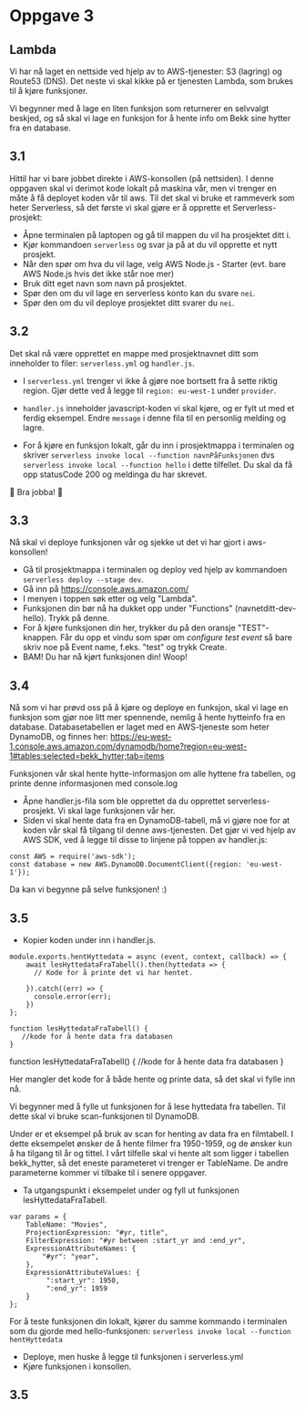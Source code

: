 # Oppgave 3

## Lambda

Vi har nå laget en nettside ved hjelp av to AWS-tjenester: S3 (lagring) og Route53 (DNS). Det neste vi skal kikke på er tjenesten Lambda, som brukes til å kjøre funksjoner.

Vi begynner med å lage en liten funksjon som returnerer en selvvalgt beskjed, og så skal vi lage en funksjon for å hente info om Bekk sine hytter fra en database.


## 3.1

Hittil har vi bare jobbet direkte i AWS-konsollen (på nettsiden). I denne oppgaven skal vi derimot kode lokalt på maskina vår, men vi trenger en måte å få deployet koden vår til aws. Til det skal vi bruke et rammeverk som heter Serverless, så det første vi skal gjøre er å opprette et Serverless-prosjekt:

- Åpne terminalen på laptopen og gå til mappen du vil ha prosjektet ditt i.
- Kjør kommandoen `serverless` og svar ja på at du vil opprette et nytt prosjekt.
- Når den spør om hva du vil lage, velg AWS Node.js - Starter (evt. bare AWS Node.js hvis det ikke står noe mer)
- Bruk ditt eget navn som navn på prosjektet.   
- Spør den om du vil lage en serverless konto kan du svare `nei`. 
- Spør den om du vil deploye prosjektet ditt svarer du `nei`. 


## 3.2

Det skal nå være opprettet en mappe med prosjektnavnet ditt som inneholder to filer: `serverless.yml` og `handler.js`.

- I `serverless.yml` trenger vi ikke å gjøre noe bortsett fra å sette riktig region. Gjør dette ved å legge til `region: eu-west-1` under `provider`.

- `handler.js` inneholder javascript-koden vi skal kjøre, og er fylt ut med et ferdig eksempel. Endre `message` i denne fila til en personlig melding og lagre.

- For å kjøre en funksjon lokalt, går du inn i prosjektmappa i terminalen og skriver
  `serverless invoke local --function navnPåFunksjonen` 
  dvs `serverless invoke local --function hello` i dette tilfellet.
  Du skal da få opp statusCode 200 og meldinga du har skrevet.

🙌 Bra jobba! 🙌

## 3.3

Nå skal vi deploye funksjonen vår og sjekke ut det vi har gjort i aws-konsollen!

- Gå til prosjektmappa i terminalen og deploy ved hjelp av kommandoen `serverless deploy --stage dev`.
- Gå inn på https://console.aws.amazon.com/
- I menyen i toppen søk etter og velg "Lambda".
- Funksjonen din bør nå ha dukket opp under "Functions" (navnetditt-dev-hello). Trykk på denne.
- For å kjøre funksjonen din her, trykker du på den oransje "TEST"-knappen. Får du opp et vindu som spør om _configure test event_ så bare skriv noe på Event name, f.eks. "test" og trykk Create.
- BAM! Du har nå kjørt funksjonen din! Woop!

## 3.4

Nå som vi har prøvd oss på å kjøre og deploye en funksjon, skal vi lage en funksjon som gjør noe litt mer spennende, nemlig å hente hytteinfo fra en database. Databasetabellen er laget med en AWS-tjeneste som heter DynamoDB, og finnes her:
https://eu-west-1.console.aws.amazon.com/dynamodb/home?region=eu-west-1#tables:selected=bekk_hytter;tab=items

Funksjonen vår skal hente hytte-informasjon om alle hyttene fra tabellen, og printe denne informasjonen med console.log

- Åpne handler.js-fila som ble opprettet da du opprettet serverless-prosjekt. Vi skal lage funksjonen vår her.
- Siden vi skal hente data fra en DynamoDB-tabell, må vi gjøre noe for at koden vår skal få tilgang til denne aws-tjenesten. Det gjør vi ved hjelp av AWS SDK, ved å legge til disse to linjene på toppen av handler.js:  
```
const AWS = require('aws-sdk');
const database = new AWS.DynamoDB.DocumentClient({region: 'eu-west-1'});
```
Da kan vi begynne på selve funksjonen! :)


## 3.5

- Kopier koden under inn i handler.js.

```
module.exports.hentHyttedata = async (event, context, callback) => {
    await lesHyttedataFraTabell().then(hyttedata => {
      // Kode for å printe det vi har hentet.

    }).catch((err) => {
      console.error(err);
    })  
};

function lesHyttedataFraTabell() {
   //kode for å hente data fra databasen 
}
```

function lesHyttedataFraTabell() {
   //kode for å hente data fra databasen 
}

Her mangler det kode for å både hente og printe data, så det skal vi fylle inn nå.

Vi begynner med å fylle ut funksjonen for å lese hyttedata fra tabellen.
Til dette skal vi bruke scan-funksjonen til DynamoDB. 

Under er et eksempel på bruk av scan for henting av data fra en filmtabell. 
I dette eksempelet ønsker de å hente filmer fra 1950-1959, og de ønsker kun å ha tilgang til år og tittel.
I vårt tilfelle skal vi hente alt som ligger i tabellen bekk_hytter, så det eneste parameteret vi trenger er TableName.
De andre parameterne kommer vi tilbake til i senere oppgaver.

- Ta utgangspunkt i eksempelet under og fyll ut funksjonen lesHyttedataFraTabell.

```
var params = {
    TableName: "Movies",
    ProjectionExpression: "#yr, title",
    FilterExpression: "#yr between :start_yr and :end_yr",
    ExpressionAttributeNames: {
        "#yr": "year",
    },
    ExpressionAttributeValues: {
         ":start_yr": 1950,
         ":end_yr": 1959 
    }
};
```


For å teste funksjonen din lokalt, kjører du samme kommando i terminalen som du gjorde med hello-funksjonen:
`serverless invoke local --function hentHyttedata`



- Deploye, men huske å legge til funksjonen i serverless.yml
- Kjøre funksjonen i konsollen. 

## 3.5